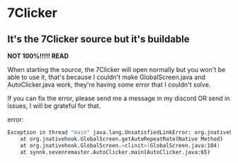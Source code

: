 # 7Clicker
## It's the 7Clicker source but it's buildable
**NOT 100%!!!!! READ**

When starting the source, the 7Clicker will open normally but you won't be able to use it, that's because I couldn't make GlobalScreen.java and AutoClicker.java work, they're having some error that I couldn't solve.

If you can fix the error, please send me a message in my discord OR send in issues, I will be grateful for that.

error:
```bash
Exception in thread "main" java.lang.UnsatisfiedLinkError: org.jnativehook.GlobalScreen.getAutoRepeatRate()Ljava/lang/Integer;
	at org.jnativehook.GlobalScreen.getAutoRepeatRate(Native Method)
	at org.jnativehook.GlobalScreen.<clinit>(GlobalScreen.java:104)
	at synnk.sevenremaster.AutoClicker.main(AutoClicker.java:65)
```
